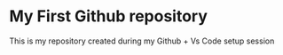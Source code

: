# My First Github repository
This is my repository created  during my Github + Vs Code setup session